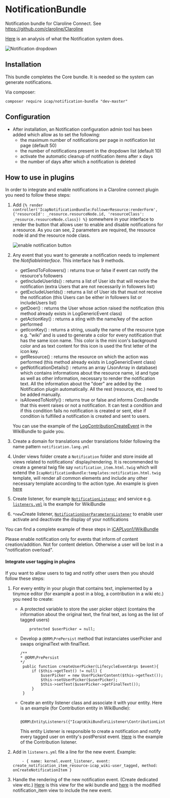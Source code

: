 NotificationBundle
==================

Notification bundle for Claroline Connect. See https://github.com/claroline/Claroline

[Here](https://github.com/iCAPLyon1/NotificationBundle/blob/master/Resources/doc/system_description.md) is an analysis of what the Notification system does.

![Notification dropdown](Resources/doc/img/notifications_dropdown.jpg "Notification dropdown")

Installation
-------------------------

This bundle completes the Core bundle. It is needed so the system can generate notifications.

Via composer:

`composer require icap/notification-bundle "dev-master"`

Configuration
------------------------

*	After installation, an Notification configuration admin tool has been added which allow as to set the following:
    - the maximum number of notifications per page in notification list page (default 50)
    - the number of notifications present in the dropdown list (default 10)
    - activate the automatic cleanup of notification items after x days
    - the number of days after which a notification is deleted

How to use in plugins
-----------------------------

In order to integrate and enable notifications in a Claroline connect plugin you need to follow these steps:

1.  Add
    `{% render controller('IcapNotificationBundle:FollowerResource:renderForm', {'resourceId': _resource.resourceNode.id, 'resourceClass': _resource.resourceNode.class}) %}`
    somewhere in your interface to render the button that allows user to enable and disable notifications for a resource.     As you can see, 2 parameters are required, the resource node id and the resource node class.

    ![enable notification button](Resources/doc/img/follow_button.jpg "enable notification button")
2.  Any event that you want to generate a notification needs to implement the *NotifiableInterface*. This interface has 9 methods.
    -   getSendToFollowers() : returns true or false if event can notify the resource's followers
    -   getIncludeUserIds() : returns a list of User ids that will receive the notification (extra Users that are not necessarily in followers list)
    -   getExcludeUserIds() : returns a list of User ids that must not receive the notification (this Users can be either in followers list or includeUsers list)
    -   getDoer() : returns the User whose action raised the notification (this method already exists in LogGenericEvent class)
    -   getActionKey() : returns a sting with the name/key of the action performed
    -   getIconKey() : returns a string, usually the name of the resource type e.g. "wiki" and is used to generate a color for every notification that has the same icon name. This color is the mini icon's background color and as text content for this icon is used the first letter of the icon key.
    -   getResource() : returns the resource on which the action was performed (this method already exists in LogGenericEvent class)
    -   getNotificationDetails() : returns an array (JsonArray in database) which contains informations about the resource name, id and type as well as other information, necessary to render the notification text. All the information about the "doer" are added by the Notification plugin automatically. All the rest (resource, etc.) need to be added manually.
    -   isAllowedToNotify() : returns true or false and informs CoreBundle that this event raises or not a notification. It can test a condition and if this condition fails no notification is created or sent, else if condition is fulfilled a notification is created and sent to users.

    You can use the example of the [LogContributionCreateEvent](https://github.com/iCAPLyon1/WikiBundle/blob/master/Event/Log/LogContributionCreateEvent.php) in the WikiBundle to guide you.

3.  Create a domain for translations under translations folder following the name pattern `notification.lang.yml`
4.  Under views folder create a `Notification` folder and store inside all views related to notifications' display/rendering. It is recommended to create a general twig file say `notification_item.html.twig` which will extend the `IcapNotificationBundle:templates:notification.html.twig` template, will render all common elements and include any other necessary template according to the action type. An example is given [here](https://github.com/iCAPLyon1/WikiBundle/blob/master/Resources/views/Notification/notification_item.html.twig)
5.  Create listener, for example [`NotificationListener`](https://github.com/iCAPLyon1/WikiBundle/blob/master/Listener/NotificationListener.php) and service e.g. [`listeners.yml`](https://github.com/iCAPLyon1/WikiBundle/blob/master/Resources/config/services/listeners.yml) is the example for WikiBundle
6.  `*new`Create listener, [`NotificationUserParametersListener`](https://github.com/iCAPLyon1/WikiBundle/blob/master/Listener/NotificationUserParametersListener.php) to enable user activate and deactivate the display of your notifications

You can find a complete example of these steps in [iCAPLyon1/WikiBundle](https://github.com/iCAPLyon1/WikiBundle)

Please enable notification only for events that inform of content creation/addition. Not for content deletion. Otherwise a user will be lost in a "notification overload".


#### Integrate user tagging in plugins

If you want to allow users to tag and notify other users then you should follow these steps:

1.  For every entity in your plugin that contains text, implemented by a tinymce editor (for example a post in a blog, a contribution in a wiki etc.) you need to create:
    -   A protected variable to store the user picker object (contains the information about the original text, the final text, as long as the list of tagged users)
        ```
            protected $userPicker = null;
        ```
    -   Develop a `@ORM\PrePersist` method that instanciates userPicker and swaps originalText with finalText.

        ```
        /**
        * @ORM\PrePersist
        */
         public function createUserPicker(LifecycleEventArgs $event){
             if ($this->getText() != null) {
                 $userPicker = new UserPickerContent($this->getText());
                 $this->setUserPicker($userPicker);
                 $this->setText($userPicker->getFinalText());
             }
         }
        ```
    -   Create an entity listener class and associate it with your entity. Here is an example (for Contribution entity in WikiBundle):
        ```
            @ORM\EntityListeners({"Icap\WikiBundle\Listener\ContributionListener"})
        ```
        This entity Listener is responsible to create a notification and notify every tagged user on entity's postPersist event.
        [Here](https://github.com/iCAPLyon1/WikiBundle/blob/master/Listener/ContributionListener.php) is the example of the Contribution listener.

2.  Add in `listeners.yml` file a line for the new event.
    Example:

    ```
        - { name: kernel.event_listener, event: create_notification_item_resource-icap_wiki-user_tagged, method: onCreateNotificationItem }
    ```
3.  Handle the rendering of the new notification event. (Create dedicated view etc.)
    [Here](https://github.com/iCAPLyon1/WikiBundle/blob/master/Resources/views/Notification/notification_user_tagged.html.twig) is this view for the wiki bundle and [here](https://github.com/iCAPLyon1/WikiBundle/blob/master/Resources/views/Notification/notification_item.html.twig)
    is the modified notification_item view to include the new event.
